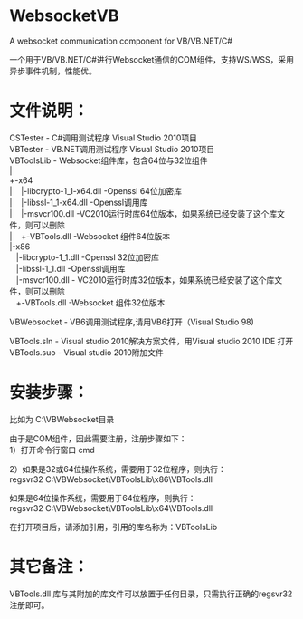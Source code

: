 # WebsocketVB
A websocket communication component for VB/VB.NET/C#

一个用于VB/VB.NET/C#进行Websocket通信的COM组件，支持WS/WSS，采用异步事件机制，性能优。 

# 文件说明：  
CSTester - C#调用测试程序 Visual Studio 2010项目  
VBTester - VB.NET调用测试程序 Visual Studio 2010项目  
VBToolsLib - Websocket组件库，包含64位与32位组件  
  |  
  +-x64  
  | &nbsp;&nbsp; |-libcrypto-1_1-x64.dll -Openssl 64位加密库  
  | &nbsp;&nbsp; |-libssl-1_1-x64.dll -Openssl调用库  
  | &nbsp;&nbsp; |-msvcr100.dll -VC2010运行时库64位版本，如果系统已经安装了这个库文件，则可以删除  
  | &nbsp;&nbsp; +-VBTools.dll -Websocket 组件64位版本  
  |-x86  
    &nbsp;&nbsp; |-libcrypto-1_1.dll -Openssl 32位加密库  
    &nbsp;&nbsp; |-libssl-1_1.dll -Openssl调用库  
    &nbsp;&nbsp; |-msvcr100.dll - VC2010运行时库32位版本，如果系统已经安装了这个库文件，则可以删除  
    &nbsp;&nbsp; +-VBTools.dll  -Websocket 组件32位版本  
  
VBWebsocket - VB6调用测试程序,请用VB6打开（Visual Studio 98)  
  
VBTools.sln - Visual studio 2010解决方案文件，用Visual studio 2010 IDE 打开  
VBTools.suo - Visual studio 2010附加文件  
  
# 安装步骤： 


比如为 C:\VBWebsocket目录

由于是COM组件，因此需要注册，注册步骤如下：  
1）打开命令行窗口 cmd  

2）如果是32或64位操作系统，需要用于32位程序，则执行：  
regsvr32 C:\VBWebsocket\VBToolsLib\x86\VBTools.dll  

如果是64位操作系统，需要用于64位程序，则执行：  
regsvr32 C:\VBWebsocket\VBToolsLib\x64\VBTools.dll  

在打开项目后，请添加引用，引用的库名称为：VBToolsLib  
  

# 其它备注：  
VBTools.dll 库与其附加的库文件可以放置于任何目录，只需执行正确的regsvr32注册即可。
